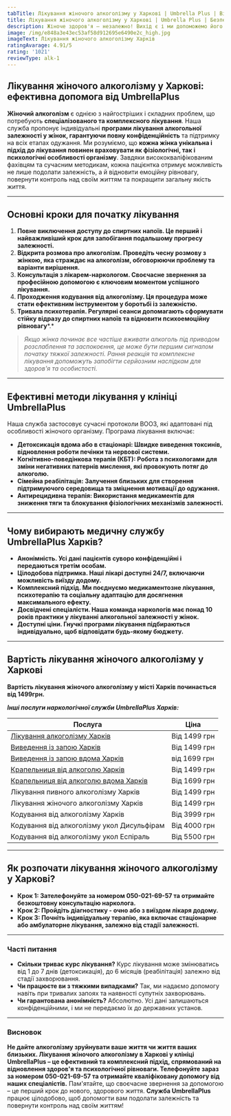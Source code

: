 ```yaml
---
tabTitle: Лікування жіночого алкоголізму у Харкові | Umbrella Plus | Від 1499 грн
title: Лікування жіночого алкоголізму у Харкові | Umbrella Plus | Безпечна наркологія
description: Жіноче здоров'я – незалежно! Вихід є і ми допоможемо його знайти.
image: /img/e848a3e43ec53af58d912695e6490e2c_high.jpg
imageText: Лікування жіночого алкоголізму Харків
ratingAvarage: 4.91/5
rating: '1021'
reviewType: alk-1
---
```


## Лікування жіночого алкоголізму у Харкові: ефективна допомога від UmbrellaPlus

**Жіночий алкоголізм** є однією з найгостріших і складних проблем, що потребують **спеціалізованого та комплексного лікування**. Наша служба пропонує індивідуальні **програми лікування алкогольної залежності у жінок, гарантуючи повну конфіденційність** та підтримку на всіх етапах одужання. Ми розуміємо, що **кожна жінка унікальна і підхід до лікування повинен враховувати як фізіологічні, так і психологічні особливості організму**. Завдяки висококваліфікованим фахівцям та сучасним методикам, кожна пацієнтка отримує можливість не лише подолати залежність, а й відновити емоційну рівновагу, повернути контроль над своїм життям та покращити загальну якість життя.

***

## Основні кроки для початку лікування

1. **Повне виключення доступу до спиртних напоїв. Це перший і найважливіший крок для запобігання подальшому прогресу залежності.**
2. **Відкрита розмова про алкоголізм. Проведіть чесну розмову з жінкою, яка страждає на алкоголізм, обговорюючи проблему та варіанти вирішення.**
3. **Консультація з лікарем-наркологом. Своєчасне звернення за професійною допомогою є ключовим моментом успішного лікування.**
4. **Проходження кодування від алкоголізму. Ця процедура може стати ефективним інструментом у боротьбі із залежністю.**
5. **Тривала психотерапія. Регулярні сеанси допомагають сформувати стійку відразу до спиртних напоїв та відновити психоемоційну рівновагу**\*.\*

> *Якщо жінка починає все частіше вживати алкоголь під приводом розслаблення та заспокоєння, це може бути першим сигналом початку тяжкої залежності. Рання реакція та комплексне лікування допоможуть запобігти серйозним наслідкам для здоров'я та особистості.*

***

## Ефективні методи лікування у клініці UmbrellaPlus

Наша служба застосовує сучасні протоколи ВООЗ, які адаптовані під особливості жіночого організму. Програма лікування включає:

* **Детоксикація вдома або в стаціонарі: Швидке виведення токсинів, відновлення роботи печінки та нервової системи.**
* **Когнітивно-поведінкова терапія (КБТ): Робота з психологами для зміни негативних патернів мислення, які провокують потяг до алкоголю.**
* **Сімейна реабілітація: Залучення близьких для створення підтримуючого середовища та зміцнення мотивації до одужання.**
* **Антирецидивна терапія: Використання медикаментів для зниження тяги та блокування фізіологічних механізмів залежності.**

***

## Чому вибирають медичну службу UmbrellaPlus Харків?

* **Анонімність. Усі дані пацієнтів суворо конфіденційні і передаються третім особам.**
* **Цілодобова підтримка. Наші лікарі доступні 24/7, включаючи можливість виїзду додому.**
* **Комплексний підхід. Ми поєднуємо медикаментозне лікування, психотерапію та соціальну адаптацію для досягнення максимального ефекту.**
* **Досвідчені спеціалісти. Наша команда наркологів має понад 10 років практики у лікуванні алкогольної залежності у жінок.**
* **Доступні ціни. Гнучкі програми лікування підбираються індивідуально, щоб відповідати будь-якому бюджету.**

***

## Вартість лікування жіночого алкоголізму у Харкові

**Вартість лікування жіночого алкоголізму у місті Харків починається від 1499грн.**

***Інші послуги наркологічної служби UmbrellaPlus Харків:***

| Послуга                                                                                                                    | Ціна         |
| -------------------------------------------------------------------------------------------------------------------------- | ------------ |
| [Лікування алкоголізму Харків](https://umbrella-plus.com.ua/uk/kharkiv/lechenie-alkogolizma-kharkiv-ua/)                   | Від 1499 грн |
| [Виведення із запою Харків](https://umbrella-plus.com.ua/uk/kharkiv/vivod-iz-zapoia-kharkiv-ua/)                           | Від 1499 грн |
| [Виведення із запою вдома Харків](https://umbrella-plus.com.ua/uk/kharkiv/vivod-iz-zapoia-na-domy-kharkiv-ua/)             | від 1699 грн |
| [Крапельниця від алкоголю Харків](https://umbrella-plus.com.ua/uk/kharkiv/kapelnica_ot_alkogola_kharkiv-ua/)               | Від 1499 грн |
| [Крапельниця від алкоголю вдома Харків](https://umbrella-plus.com.ua/uk/kharkiv/kapelnica_ot_alkogola_na_domy_kharkiv_ua/) | Від 1699 грн |
| Лікування пивного алкоголізму Харків                                                                                       | Від 1499 грн |
| Лікування жіночого алкоголізму Харків                                                                                      | Від 1499 грн |
| Кодування від алкоголізму Харків                                                                                           | Від 3999 грн |
| Кодування від алкоголізму укол Дисульфірам                                                                                 | Від 4000 грн |
| Кодування від алкоголізму укол Еспіраль                                                                                    | Від 5500 грн |

***

## Як розпочати лікування жіночого алкоголізму у Харкові?

* **Крок 1: Зателефонуйте за номером 050-021-69-57 та отримайте безкоштовну консультацію нарколога.**
* **Крок 2: Пройдіть діагностику - очно або з виїздом лікаря додому.**
* **Крок 3: Почніть індивідуальну терапію, яка включає стаціонарне або амбулаторне лікування, залежно від стадії залежності.**

***

### Часті питання

* **Скільки триває курс лікування?**
  Курс лікування може змінюватись від 1 до 7 днів (детоксикація), до 6 місяців (реабілітація) залежно від стадії захворювання.
* **Чи працюєте ви з тяжкими випадками?**
  Так, ми надаємо допомогу навіть при тривалих запоях та наявності супутніх захворювань.
* **Чи гарантована анонімність?**
  Абсолютно. Усі дані залишаються конфіденційними, і ми не передаємо їх до державних установ.

***

### Висновок

**Не дайте алкоголізму зруйнувати ваше життя чи життя ваших близьких. Лікування жіночого алкоголізму в Харкові у клініці UmbrellaPlus – це ефективний та комплексний підхід, спрямований на відновлення здоров'я та психологічної рівноваги. Телефонуйте зараз за номером 050-021-69-57 та отримайте кваліфіковану допомогу від наших спеціалістів.** Пам'ятайте, що своєчасне звернення за допомогою – це перший крок до нового, здорового життя. **Служба UmbrellaPlus** працює цілодобово, щоб допомогти вам подолати залежність та повернути контроль над своїм життям!
